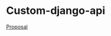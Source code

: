 # Custom-django-api

[Proposal](https://github.com/Sukhrobjon/predict-movie-genre/blob/master/proposal.md)